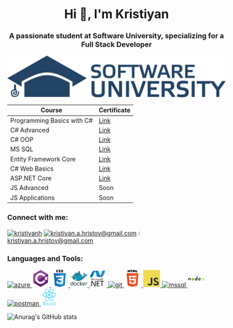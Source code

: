 <h1 align="center">Hi 👋, I'm Kristiyan</h1>
<h3 align="center">A passionate student at Software University, specializing for a Full Stack Developer</h3>

<a href="https://softuni.bg" target="_blank" rel="noreferrer"> <img src="https://github.com/KristiyanH/KristiyanH/blob/main/SoftUniLogo.png" alt="css3"/> </a>

| Course | Certificate |
| --- | --- |
| Programming Basics with C# | <a href="https://github.com/KristiyanH/KristiyanH/blob/main/Programming%20Basics%20with%20C%23%20-%20February%202020%20-%20Honorable%20mention.jpeg">Link</a> |
| C# Advanced | <a href="https://github.com/KristiyanH/KristiyanH/blob/main/C%23%20Advanced%20-%20September%202020%20-%20Certificate.jpeg">Link</a> |
| C# OOP | <a href="https://github.com/KristiyanH/KristiyanH/blob/main/C%23%20OOP%20-%20June%202021%20-%20Certificate.jpeg">Link</a> |
| MS SQL | <a href="https://github.com/KristiyanH/KristiyanH/blob/main/MS%20SQL%20-%20September%202021%20-%20Certificate.jpeg">Link</a> |
| Entity Framework Core | <a href="https://github.com/KristiyanH/KristiyanH/blob/main/Entity%20Framework%20Core%20-%20October%202021%20-%20Certificate.jpeg">Link</a> |
| C# Web Basics | <a href="https://github.com/KristiyanH/KristiyanH/blob/main/C%23%20Web%20Basics%20-%20January%202022%20-%20Certificate.jpeg">Link</a> |
| ASP.NET Core | <a href="https://github.com/KristiyanH/KristiyanH/blob/main/ASP.NET%20Core%20-%20February%202022%20-%20Certificate.jpeg">Link</a> |
| JS Advanced | Soon |
| JS Applications | Soon |

<h3 align="left">Connect with me:</h3>
<p align="left">

<a href="https://linkedin.com/in/kristiyanh" target="blank"><img align="center" src="https://raw.githubusercontent.com/rahuldkjain/github-profile-readme-generator/master/src/images/icons/Social/linked-in-alt.svg" alt="kristiyanh" height="30" width="40" /></a>
<a href="https://gmail.com" target="blank"><img align="center" src="https://user-images.githubusercontent.com/71334312/166155676-47be8c47-0690-47ea-94bb-0bc474db9640.png" alt="kristiyan.a.hristov@gmail.com" height="30" width="40" /></a> : kristiyan.a.hristov@gmail.com
</p>

<h3 align="left">Languages and Tools:</h3>
<p align="left"> <a href="https://azure.microsoft.com/en-in/" target="_blank" rel="noreferrer"> <img src="https://www.vectorlogo.zone/logos/microsoft_azure/microsoft_azure-icon.svg" alt="azure" width="40" height="40"/> </a> <a href="https://www.w3schools.com/cs/" target="_blank" rel="noreferrer"> <img src="https://raw.githubusercontent.com/devicons/devicon/master/icons/csharp/csharp-original.svg" alt="csharp" width="40" height="40"/> </a> <a href="https://www.w3schools.com/css/" target="_blank" rel="noreferrer"> <img src="https://raw.githubusercontent.com/devicons/devicon/master/icons/css3/css3-original-wordmark.svg" alt="css3" width="40" height="40"/> </a> <a href="https://www.docker.com/" target="_blank" rel="noreferrer"> <img src="https://raw.githubusercontent.com/devicons/devicon/master/icons/docker/docker-original-wordmark.svg" alt="docker" width="40" height="40"/> </a> <a href="https://dotnet.microsoft.com/" target="_blank" rel="noreferrer"> <img src="https://raw.githubusercontent.com/devicons/devicon/master/icons/dot-net/dot-net-original-wordmark.svg" alt="dotnet" width="40" height="40"/> </a> <a href="https://git-scm.com/" target="_blank" rel="noreferrer"> <img src="https://www.vectorlogo.zone/logos/git-scm/git-scm-icon.svg" alt="git" width="40" height="40"/> </a> <a href="https://www.w3.org/html/" target="_blank" rel="noreferrer"> <img src="https://raw.githubusercontent.com/devicons/devicon/master/icons/html5/html5-original-wordmark.svg" alt="html5" width="40" height="40"/> </a> <a href="https://developer.mozilla.org/en-US/docs/Web/JavaScript" target="_blank" rel="noreferrer"> <img src="https://raw.githubusercontent.com/devicons/devicon/master/icons/javascript/javascript-original.svg" alt="javascript" width="40" height="40"/> </a> <a href="https://www.microsoft.com/en-us/sql-server" target="_blank" rel="noreferrer"> <img src="https://www.svgrepo.com/show/303229/microsoft-sql-server-logo.svg" alt="mssql" width="40" height="40"/> </a> <a href="https://nodejs.org" target="_blank" rel="noreferrer"> <img src="https://raw.githubusercontent.com/devicons/devicon/master/icons/nodejs/nodejs-original-wordmark.svg" alt="nodejs" width="40" height="40"/> </a> <a href="https://postman.com" target="_blank" rel="noreferrer"> <img src="https://www.vectorlogo.zone/logos/getpostman/getpostman-icon.svg" alt="postman" width="40" height="40"/> </a> <a href="https://reactjs.org/" target="_blank" rel="noreferrer"> <img src="https://raw.githubusercontent.com/devicons/devicon/master/icons/react/react-original-wordmark.svg" alt="react" width="40" height="40"/> </a> </p>


![Anurag's GitHub stats](https://github-readme-stats.vercel.app/api?username=KristiyanH&show_icons=true&theme=radical)
